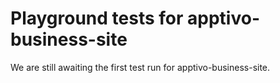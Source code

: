 # Playground tests for apptivo-business-site
We are still awaiting the first test run for apptivo-business-site.
